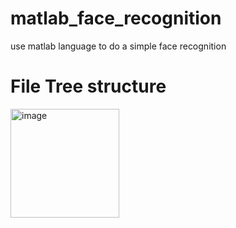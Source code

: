 # matlab_face_recognition
use matlab language to do a simple face recognition



# File Tree structure
<img width="174" alt="image" src="https://github.com/mu1guo/matlab_face_recognition/assets/109458325/381ab81c-b8ff-4cc2-b46a-b4d1c73694c9">


